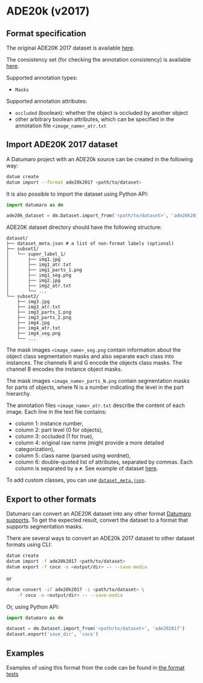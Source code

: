 ADE20k (v2017)
==============

## Format specification

The original ADE20K 2017 dataset is available
[here](https://www.kaggle.com/soumikrakshit/ade20k).

The consistency set (for checking the annotation consistency)
is available [here](https://groups.csail.mit.edu/vision/datasets/ADE20K/ADE20K_2017_05_30_consistency.zip).

Supported annotation types:
- `Masks`

Supported annotation attributes:
- `occluded` (boolean): whether the object is occluded by another object
- other arbitrary boolean attributes, which can be specified
  in the annotation file `<image_name>_atr.txt`

## Import ADE20K 2017 dataset

A Datumaro project with an ADE20k source can be created in the following way:

```bash
datum create
datum import --format ade20k2017 <path/to/dataset>
```

It is also possible to import the dataset using Python API:

```python
import datumaro as dm

ade20k_dataset = dm.Dataset.import_from('<path/to/dataset>', 'ade20k2017')
```

ADE20K dataset directory should have the following structure:

<!--lint disable fenced-code-flag-->
```
dataset/
├── dataset_meta.json # a list of non-format labels (optional)
├── subset1/
│   └── super_label_1/
│       ├── img1.jpg
│       ├── img1_atr.txt
│       ├── img1_parts_1.png
│       ├── img1_seg.png
│       ├── img2.jpg
│       ├── img2_atr.txt
│       └── ...
└── subset2/
    ├── img3.jpg
    ├── img3_atr.txt
    ├── img3_parts_1.png
    ├── img3_parts_2.png
    ├── img4.jpg
    ├── img4_atr.txt
    ├── img4_seg.png
    └── ...
```

The mask images `<image_name>_seg.png` contain information about the object
class segmentation masks and also separate each class into instances.
The channels R and G encode the objects class masks.
The channel B encodes the instance object masks.

The mask images `<image_name>_parts_N.png` contain segmentation masks for parts
of objects, where N is a number indicating the level in the part hierarchy.

The annotation files `<image_name>_atr.txt` describe the content of each
image. Each line in the text file contains:
- column 1: instance number,
- column 2: part level (0 for objects),
- column 3: occluded (1 for true),
- column 4: original raw name (might provide a more detailed categorization),
- column 5: class name (parsed using wordnet),
- column 6: double-quoted list of attributes, separated by commas.
Each column is separated by a `#`. See example of dataset
[here](https://github.com/openvinotoolkit/datumaro/tree/develop/tests/assets/ade20k2017_dataset).

To add custom classes, you can use [`dataset_meta.json`](/docs/user-manual/supported_formats/#dataset-meta-file).

## Export to other formats

Datumaro can convert an ADE20K dataset into any other format [Datumaro supports](/docs/user-manual/supported_formats/).
To get the expected result, convert the dataset to a format
that supports segmentation masks.

There are several ways to convert an ADE20k 2017 dataset to other dataset
formats using CLI:

```bash
datum create
datum import -f ade20k2017 <path/to/dataset>
datum export -f coco -o <output/dir> -- --save-media
```
or
``` bash
datum convert -if ade20k2017 -i <path/to/dataset> \
    -f coco -o <output/dir> -- --save-media
```

Or, using Python API:

```python
import datumaro as dm

dataset = dm.Dataset.import_from('<path/to/dataset>', 'ade202017')
dataset.export('save_dir', 'coco')
```

## Examples

Examples of using this format from the code can be found in
[the format tests](https://github.com/openvinotoolkit/datumaro/blob/develop/tests/test_ade20k2017_format.py)
